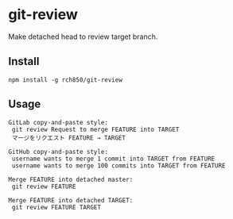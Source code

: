 # git-review

Make detached head to review target branch.

## Install

```
npm install -g rch850/git-review
```

## Usage

```
GitLab copy-and-paste style:
 git review Request to merge FEATURE into TARGET
 マージをリクエスト FEATURE → TARGET

GitHub copy-and-paste style:
 username wants to merge 1 commit into TARGET from FEATURE
 username wants to merge 100 commits into TARGET from FEATURE

Merge FEATURE into detached master:
 git review FEATURE

Merge FEATURE into detached TARGET:
 git review FEATURE TARGET
```
